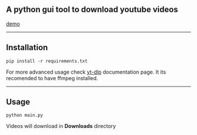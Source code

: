 ## A python gui tool to download youtube videos
[demo](https://user-images.githubusercontent.com/83006189/209615212-6f13f52b-74ac-444a-82f1-a2a4b670854a.mp4)
 
---
## Installation
``pip install -r requirements.txt``


For more advanced usage check [yt-dlp](https://github.com/yt-dlp/yt-dlp) documentation page. It its recomended to have ffmpeg installed.

---
## Usage
``python main.py``

Videos will download in **Downloads** directory
